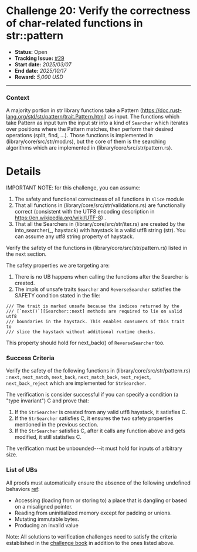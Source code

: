 # Challenge 20: Verify the correctness of char-related functions in str::pattern

- **Status:** Open
- **Tracking Issue:** [#29](https://github.com/model-checking/verify-rust-std/issues/29)
- **Start date:** *2025/03/07*
- **End date:** *2025/10/17*
- **Reward:** *5,000 USD*

-------------------


### Context

A majority portion in str library functions take a Pattern (https://doc.rust-lang.org/std/str/pattern/trait.Pattern.html) as input. 
The functions which take Pattern as input turn the input str into a kind of `Searcher` which iterates over positions where the Pattern matches, then perform their desired operations (split, find, ...).
Those functions is implemented in (library/core/src/str/mod.rs), but the core of them is the searching algorithms which are implemented in (library/core/src/str/pattern.rs).

# Details

IMPORTANT NOTE: for this challenge, you can assume: 
1. The safety and functional correctness of all functions in `slice` module 
2. That all functions in (library/core/src/str/validations.rs) are functionally correct (consistent with the UTF8 encoding description in https://en.wikipedia.org/wiki/UTF-8) . 
3. That all the Searchers in (library/core/src/str/iter.rs) are created by the into_searcher(_, haystack) with haystack is a valid utf8 string (str). You can assume any utf8 string property of haystack.

Verify the safety of the functions in (library/core/src/str/pattern.rs) listed in the next section.

The safety properties we are targeting are: 
1. There is no UB happens when calling the functions after the Searcher is created.
2. The impls of unsafe traits `Searcher` and `ReverseSearcher` satisfies the SAFETY condition stated in the file: 
```
/// The trait is marked unsafe because the indices returned by the
/// [`next()`][Searcher::next] methods are required to lie on valid utf8
/// boundaries in the haystack. This enables consumers of this trait to
/// slice the haystack without additional runtime checks.
```
This property should hold for next_back() of `ReverseSearcher` too.


### Success Criteria

Verify the safety of the following functions in (library/core/src/str/pattern.rs) : `next`, `next_match`, `next_back`, `next_match_back`, `next_reject`, `next_back_reject`
which are implemented for `StrSearcher`.

The verification is consider successful if you can specify a condition (a "type invariant") C and prove that:
1. If the `StrSearcher` is created from any valid utf8 haystack, it satisfies C.
2. If the `StrSearcher` satisfies C, it ensures the two safety properties mentioned in the previous section.
3. If the `StrSearcher` satisfies C, after it calls any function above and gets modified, it still statisfies C.


The verification must be unbounded---it must hold for inputs of arbitrary size.

### List of UBs

All proofs must automatically ensure the absence of the following undefined behaviors [ref](https://github.com/rust-lang/reference/blob/142b2ed77d33f37a9973772bd95e6144ed9dce43/src/behavior-considered-undefined.md):

* Accessing (loading from or storing to) a place that is dangling or based on a misaligned pointer.
* Reading from uninitialized memory except for padding or unions.
* Mutating immutable bytes.
* Producing an invalid value


Note: All solutions to verification challenges need to satisfy the criteria established in the [challenge book](../general-rules.md)
in addition to the ones listed above.
